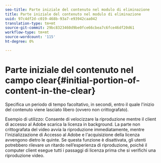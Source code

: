 ```yaml
---
seo-title: Parte iniziale del contenuto nel modulo di eliminazione
title: Parte iniziale del contenuto nel modulo di eliminazione
uuid: 97c4df2d-c019-468b-93a7-e93942caa042
translation-type: tm+mt
source-git-commit: 29bc8323460d9be0fce66cbea7c6fce46df20d61
workflow-type: tm+mt
source-wordcount: '115'
ht-degree: 0%

---
```



# Parte iniziale del contenuto nel campo clear{#initial-portion-of-content-in-the-clear}

Specifica un periodo di tempo facoltativo, in secondi, entro il quale l&#39;inizio del contenuto viene lasciato libero (ovvero non crittografato).

Esempio di utilizzo: Consente di velocizzare la riproduzione mentre il client di accesso al Adobe  scarica la licenza in background. La parte non crittografata del video avvia la riproduzione immediatamente, mentre l&#39;inizializzazione di Accesso al Adobe  e l&#39;acquisizione della licenza avvengono dietro le quinte. Se questa funzione è disattivata, gli utenti potrebbero rilevare un ritardo nell’esperienza di riproduzione, poiché il computer client esegue tutti i passaggi di licenza prima che si verifichi una riproduzione video.
